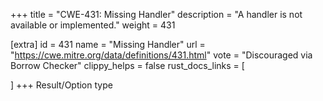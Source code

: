 +++
title = "CWE-431: Missing Handler"
description	= "A handler is not available or implemented."
weight = 431

[extra]
id = 431
name = "Missing Handler"
url = "https://cwe.mitre.org/data/definitions/431.html"
vote = "Discouraged via Borrow Checker"
clippy_helps = false
rust_docs_links = [
	
]
+++
Result/Option type
